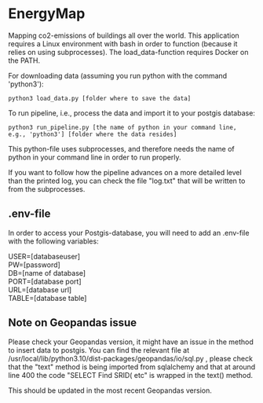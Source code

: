 # EnergyMap

Mapping co2-emissions of buildings all over the world. This application requires a Linux environment with bash in order to function (because it relies on using subprocesses). The load_data-function requires Docker on the PATH.  

For downloading data (assuming you run python with the command 'python3'):

```
python3 load_data.py [folder where to save the data]
```
To run pipeline, i.e., process the data and import it to your postgis database:
```
python3 run_pipeline.py [the name of python in your command line, e.g., 'python3'] [folder where the data resides]
```
This python-file uses subprocesses, and therefore needs the name of python in your command line in order to run properly.  
  
If you want to follow how the pipeline advances on a more detailed level than the printed log, you can check the file "log.txt" that will be written to from the subprocesses.

## .env-file
In order to access your Postgis-database, you will need to add an .env-file with the following variables:

USER=[databaseuser]  
PW=[password]  
DB=[name of database]  
PORT=[database port]  
URL=[database url]  
TABLE=[database table]

## Note on Geopandas issue

Please check your Geopandas version, it might have an issue in the method to insert data to postgis. You can find the relevant file at /usr/local/lib/python3.10/dist-packages/geopandas/io/sql.py , please check that the "text" method is being imported from sqlalchemy and that at around line 400 the code "SELECT Find SRID( etc" is wrapped in the text() method.  

This should be updated in the most recent Geopandas version.

